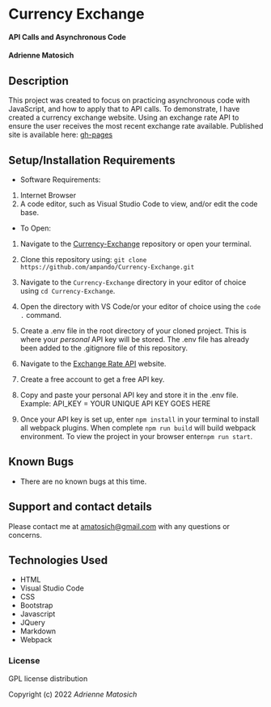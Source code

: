 # Currency Exchange

#### API Calls and Asynchronous Code

#### Adrienne Matosich 

## Description

This project was created to focus on practicing asynchronous code with JavaScript, and how to apply that to API calls. To demonstrate, I have created a currency exchange website. Using an exchange rate API to ensure the user receives the most recent exchange rate available. Published site is available here: [gh-pages](https://ampando.github.io/Currency-Exchange/)

## Setup/Installation Requirements  
  
  * Software Requirements:

  1. Internet Browser
  2. A code editor, such as Visual Studio Code to view, and/or edit the code base. 
  
  * To Open:

  1. Navigate to the [Currency-Exchange](https://github.com/ampando/Currency-Exchange) repository or open your terminal.
  
  2. Clone this repository using:  `git clone https://github.com/ampando/Currency-Exchange.git`
  
  3. Navigate to the `Currency-Exchange` directory in your editor of choice using `cd Currency-Exchange`.
  
  4. Open the directory with VS Code/or your editor of choice using the `code .` command.
  
  5. Create a .env file in the root directory of your cloned project. This is where your *personal* API key will be stored. 
    The .env file has already been added to the .gitignore file of this repository.
  
  6. Navigate to the [Exchange Rate API](https://www.exchangerate-api.com/) website. 
  
  7. Create a free account to get a free API key. 
  
  8. Copy and paste your personal API key and store it in the .env file. 
    Example: API_KEY = YOUR UNIQUE API KEY GOES HERE
  
  9. Once your API key is set up, enter `npm install` in your terminal to install all webpack plugins. When complete `npm run build` will build webpack environment. To view the project in your browser enter`npm run start`.
  
## Known Bugs
* There are no known bugs at this time. 

## Support and contact details
Please contact me at amatosich@gmail.com with any questions or concerns. 

## Technologies Used

* HTML
* Visual Studio Code 
* CSS
* Bootstrap
* Javascript
* JQuery
* Markdown
* Webpack 

### License

GPL license distribution

Copyright (c) 2022 *Adrienne Matosich*